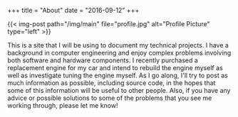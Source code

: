 +++
title = "About"
date = "2016-09-12"
+++

{{< img-post path="/img/main" file="profile.jpg" alt="Profile Picture" type="left" >}}

This is a site that I will be using to document my technical projects. I have a background in computer engineering and enjoy complex problems involving both software and hardware components. I recently purchased a replacement engine for my car and intend to rebuild the engine myself as well as investigate tuning the engine myself. As I go along, I'll try to post as much information as possible, including source code, in the hopes that some of this information will be useful to other people. Also, if you have any advice or possible solutions to some of the problems that you see me working through, please let me know!
<br>
